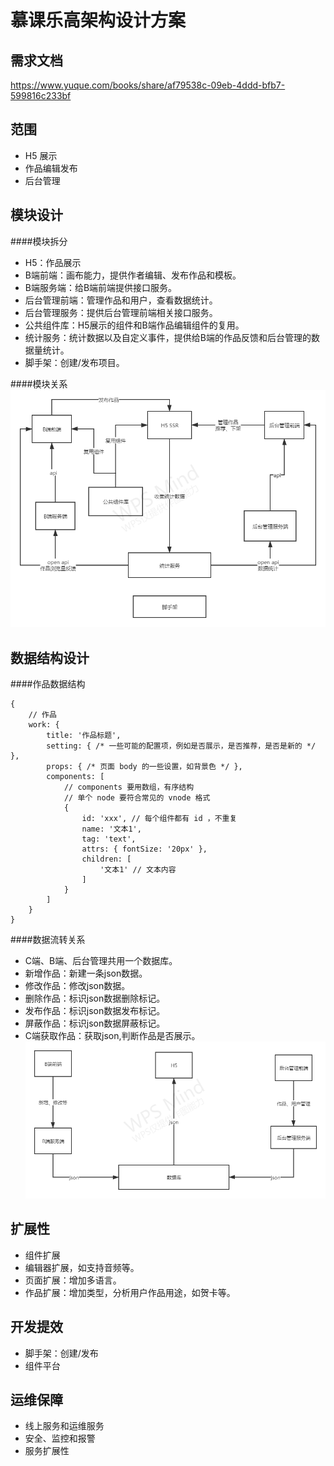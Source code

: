 # 慕课乐高架构设计方案

## 需求文档
https://www.yuque.com/books/share/af79538c-09eb-4ddd-bfb7-599816c233bf

## 范围
* H5 展示
* 作品编辑发布
* 后台管理

## 模块设计
####模块拆分
* H5：作品展示
* B端前端：画布能力，提供作者编辑、发布作品和模板。
* B端服务端：给B端前端提供接口服务。
* 后台管理前端：管理作品和用户，查看数据统计。
* 后台管理服务：提供后台管理前端相关接口服务。
* 公共组件库：H5展示的组件和B端作品编辑组件的复用。
* 统计服务：统计数据以及自定义事件，提供给B端的作品反馈和后台管理的数据量统计。
* 脚手架：创建/发布项目。
 
####模块关系
![](./images/01-module.png)

## 数据结构设计
####作品数据结构
```$xslt
{
    // 作品
    work: {
        title: '作品标题',
        setting: { /* 一些可能的配置项，例如是否展示，是否推荐，是否是新的 */ },
        props: { /* 页面 body 的一些设置，如背景色 */ },
        components: [
            // components 要用数组，有序结构
            // 单个 node 要符合常见的 vnode 格式
            {
                id: 'xxx', // 每个组件都有 id ，不重复
                name: '文本1',
                tag: 'text',
                attrs: { fontSize: '20px' },
                children: [
                    '文本1' // 文本内容
                ]
            }
        ]
    }
}
```

####数据流转关系
* C端、B端、后台管理共用一个数据库。
* 新增作品：新建一条json数据。
* 修改作品：修改json数据。
* 删除作品：标识json数据删除标记。
* 发布作品：标识json数据发布标记。
* 屏蔽作品：标识json数据屏蔽标记。
* C端获取作品：获取json,判断作品是否展示。
![](./images/01-data.png)

## 扩展性
* 组件扩展
* 编辑器扩展，如支持音频等。
* 页面扩展：增加多语言。
* 作品扩展：增加类型，分析用户作品用途，如贺卡等。

## 开发提效
* 脚手架：创建/发布
* 组件平台

## 运维保障
* 线上服务和运维服务
* 安全、监控和报警
* 服务扩展性